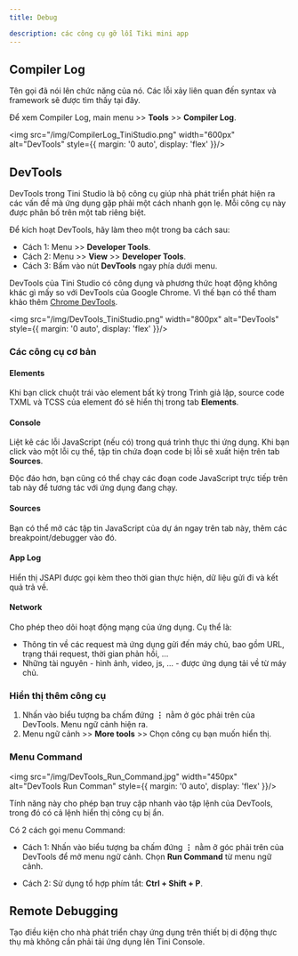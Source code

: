 ```yaml
---
title: Debug

description: các công cụ gỡ lỗi Tiki mini app
---
```

## Compiler Log

Tên gọi đã nói lên chức năng của nó. Các lỗi xảy liên quan đến syntax và framework sẽ được tìm thấy tại đây.

Để xem Compiler Log, main menu >> **Tools** >> **Compiler Log**.

<img src="/img/CompilerLog_TiniStudio.png" width="600px" alt="DevTools" style={{ margin: '0 auto', display: 'flex' }}/>

## DevTools

DevTools trong Tini Studio là bộ công cụ giúp nhà phát triển phát hiện ra các vấn đề mà ứng dụng gặp phải một cách nhanh gọn lẹ. Mỗi công cụ này được phân bố trên một tab riêng biệt.

Để kích hoạt DevTools, hãy làm theo một trong ba cách sau:

- Cách 1: Menu >> **Developer Tools**.
- Cách 2: Menu >> **View** >> **Developer Tools**.
- Cách 3: Bấm vào nút **DevTools** ngay phía dưới menu.

DevTools của Tini Studio có công dụng và phương thức hoạt động không khác gì mấy so với DevTools của Google Chrome. Vì thế bạn có thể tham khảo thêm [Chrome DevTools](https://developer.chrome.com/docs/devtools/).

<img src="/img/DevTools_TiniStudio.png" width="800px" alt="DevTools" style={{ margin: '0 auto', display: 'flex' }}/>

### Các công cụ cơ bản

#### Elements

Khi bạn click chuột trái vào element bất kỳ trong Trình giả lập, source code TXML và TCSS của element đó sẽ hiển thị trong tab **Elements**.

#### Console

Liệt kê các lỗi JavaScript (nếu có) trong quá trình thực thi ứng dụng. Khi bạn click vào một lỗi cụ thể, tập tin chứa đoạn code bị lỗi sẽ xuất hiện trên tab **Sources**.

Độc đáo hơn, bạn cũng có thể chạy các đoạn code JavaScript trực tiếp trên tab này để tương tác với ứng dụng đang chạy.

#### Sources

Bạn có thể mở các tập tin JavaScript của dự án ngay trên tab này, thêm các breakpoint/debugger vào đó.

#### App Log

Hiển thị JSAPI được gọi kèm theo thời gian thực hiện, dữ liệu gửi đi và kết quả trả về.

#### Network

Cho phép theo dõi hoạt động mạng của ứng dụng. Cụ thể là:

- Thông tin về các request mà ứng dụng gửi đến máy chủ, bao gồm URL, trạng thái request, thời gian phản hồi, …
- Những tài nguyên - hình ảnh, video, js, … -  được ứng dụng tải về từ máy chủ.

### Hiển thị thêm công cụ

1. Nhấn vào biểu tượng ba chấm đứng **⋮** nằm ở góc phải trên của DevTools. Menu ngữ cảnh hiện ra.
2. Menu ngữ cảnh >> **More tools** >> Chọn công cụ bạn muốn hiển thị.

### Menu Command

<img src="/img/DevTools_Run_Command.jpg" width="450px" alt="DevTools Run Comman" style={{ margin: '0 auto', display: 'flex' }}/>

Tính năng này cho phép bạn truy cập nhanh vào tập lệnh của DevTools, trong đó có cả lệnh hiển thị công cụ bị ẩn.

Có 2 cách gọi menu Command:

- Cách 1: Nhấn vào biểu tượng ba chấm đứng **⋮** nằm ở góc phải trên của DevTools để mở menu ngữ cảnh. Chọn **Run Command** từ menu ngữ cảnh.

- Cách 2: Sử dụng tổ hợp phím tắt: **Ctrl + Shift + P**.

## Remote Debugging

Tạo điều kiện cho nhà phát triển chạy ứng dụng trên thiết bị di động thực thụ mà không cần phải tải ứng dụng lên Tini Console.

